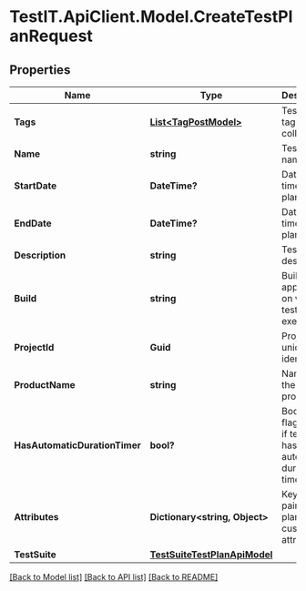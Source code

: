 # TestIT.ApiClient.Model.CreateTestPlanRequest

## Properties

Name | Type | Description | Notes
------------ | ------------- | ------------- | -------------
**Tags** | [**List&lt;TagPostModel&gt;**](TagPostModel.md) | Test plan tag names collection | [optional] 
**Name** | **string** | Test plan name | 
**StartDate** | **DateTime?** | Date and time of test plan start | [optional] 
**EndDate** | **DateTime?** | Date and time of test plan end | [optional] 
**Description** | **string** | Test plan description | [optional] 
**Build** | **string** | Build of the application on which test plan is executed | [optional] 
**ProjectId** | **Guid** | Project unique identifier | 
**ProductName** | **string** | Name of the testing product | [optional] 
**HasAutomaticDurationTimer** | **bool?** | Boolean flag defines if test plan has automatic duration timer | [optional] 
**Attributes** | **Dictionary&lt;string, Object&gt;** | Key value pair of test plan custom attributes | 
**TestSuite** | [**TestSuiteTestPlanApiModel**](TestSuiteTestPlanApiModel.md) |  | [optional] 

[[Back to Model list]](../README.md#documentation-for-models) [[Back to API list]](../README.md#documentation-for-api-endpoints) [[Back to README]](../README.md)

